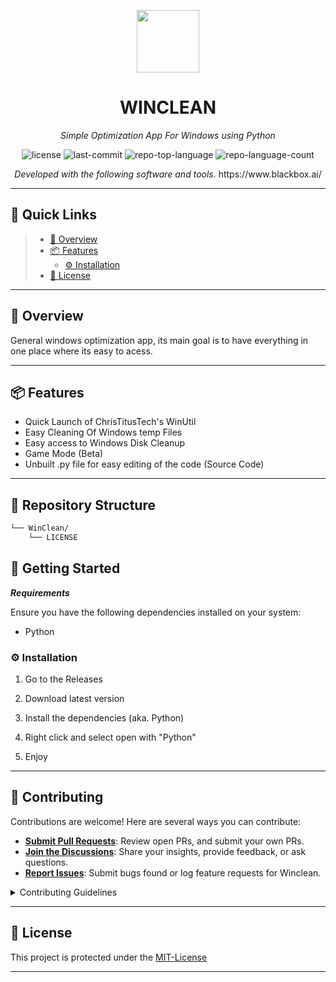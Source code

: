 <p align="center">
  <img src="https://cdn-icons-png.flaticon.com/512/6295/6295417.png" width="100" />
</p>
<p align="center">
    <h1 align="center">WINCLEAN</h1>
</p>
<p align="center">
    <em>Simple Optimization App For Windows using Python</em>
</p>
<p align="center">
	<img src="https://img.shields.io/github/license/vanitiez/WinClean?style=flat&color=0080ff" alt="license">
	<img src="https://img.shields.io/github/last-commit/vanitiez/WinClean?style=flat&logo=git&logoColor=white&color=0080ff" alt="last-commit">
	<img src="https://img.shields.io/github/languages/top/vanitiez/WinClean?style=flat&color=0080ff" alt="repo-top-language">
	<img src="https://img.shields.io/github/languages/count/vanitiez/WinClean?style=flat&color=0080ff" alt="repo-language-count">
<p>
<p align="center">
		<em>Developed with the following software and tools.</em>
	https://www.blackbox.ai/
</p>
<p align="center">
	</p>
<hr>

## 🔗 Quick Links

> - [📍 Overview](#-overview)
> - [📦 Features](#-features)
>   - [⚙️ Installation](#️-installation)
> - [📄 License](#-license)
---

## 📍 Overview

General windows optimization app, its main goal is to have everything in one place where its easy to acess.

---

## 📦 Features

- Quick Launch of ChrisTitusTech's WinUtil
- Easy Cleaning Of Windows temp Files
- Easy access to Windows Disk Cleanup
- Game Mode (Beta)
- Unbuilt .py file for easy editing of the code (Source Code)

---

## 📂 Repository Structure

```sh
└── WinClean/
    └── LICENSE
```

## 🚀 Getting Started

***Requirements***

Ensure you have the following dependencies installed on your system:
- Python


### ⚙️ Installation

1. Go to the Releases

2. Download latest version

3. Install the dependencies (aka. Python) 

4. Right click and select open with "Python" 

5. Enjoy

---

## 🤝 Contributing

Contributions are welcome! Here are several ways you can contribute:

- **[Submit Pull Requests](https://github.com/vanitiez/WinClean/blob/main/CONTRIBUTING.md)**: Review open PRs, and submit your own PRs.
- **[Join the Discussions](https://github.com/vanitiez/WinClean/discussions)**: Share your insights, provide feedback, or ask questions.
- **[Report Issues](https://github.com/vanitiez/WinClean/issues)**: Submit bugs found or log feature requests for Winclean.

<details closed>
    <summary>Contributing Guidelines</summary>

1. **Fork the Repository**: Start by forking the project repository to your GitHub account.
2. **Clone Locally**: Clone the forked repository to your local machine using a Git client.
   ```sh
   git clone https://github.com/vanitiez/WinClean
   ```
3. **Create a New Branch**: Always work on a new branch, giving it a descriptive name.
   ```sh
   git checkout -b new-feature-x
   ```
4. **Make Your Changes**: Develop and test your changes locally.
5. **Commit Your Changes**: Commit with a clear message describing your updates.
   ```sh
   git commit -m 'Implemented new feature x.'
   ```
6. **Push to GitHub**: Push the changes to your forked repository.
   ```sh
   git push origin new-feature-x
   ```
7. **Submit a Pull Request**: Create a PR against the original project repository. Clearly describe the changes and their motivations.

Once your PR is reviewed and approved, it will be merged into the main branch.

</details>

---

## 📄 License

This project is protected under the [MIT-License](https://choosealicense.com/licenses)

---

